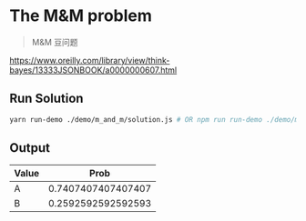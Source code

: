 # The M&M problem

> M&M 豆问题

<https://www.oreilly.com/library/view/think-bayes/13333JSONBOOK/a0000000607.html>

## Run Solution

```bash
yarn run-demo ./demo/m_and_m/solution.js # OR npm run run-demo ./demo/m_and_m/solution.js
```

## Output

| Value | Prob               |
| ----- | ------------------ |
| A     | 0.7407407407407407 |
| B     | 0.2592592592592593 |
